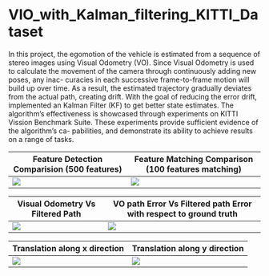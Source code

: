 # VIO_with_Kalman_filtering_KITTI_Dataset

In this project, the egomotion of the vehicle is estimated from a sequence of stereo images using Visual Odometry (VO). Since Visual Odometry is used to calculate the movement of the camera through continuously adding new poses, any inac- curacies in each successive frame-to-frame motion will build up over time. As a result, the estimated trajectory gradually deviates from the actual path, creating drift. With the goal of reducing the error drift, implemented an Kalman Filter (KF) to get better state estimates. The algorithm’s effectiveness is showcased through experiments on KITTI Vission Benchmark Suite. These experiments provide sufficient evidence of the algorithm’s ca- pabilities, and demonstrate its ability to achieve results on a range of tasks.

Feature Detection Comparision (500 features) | Feature Matching Comparison (100 features matching)
--- | ---
![](https://github.com/RenuReddyK/VIO_with_Kalman_filtering_KITTI_dataset/assets/68454938/8b53dd47-2e91-4cf1-8053-a470215161ae") | ![](https://github.com/RenuReddyK/VIO_with_Kalman_filtering_KITTI_dataset/assets/68454938/1805f35e-33e9-4d53-b79b-61ea13bd8ad9)

Visual Odometry Vs Filtered Path | VO path Error Vs Filtered path Error with respect to ground truth
--- | --- 
![](https://github.com/RenuReddyK/VIO_with_Kalman_filtering_KITTI_dataset/assets/68454938/64f20059-5db6-419b-b6bb-2210e084250b") | ![](https://github.com/RenuReddyK/VIO_with_Kalman_filtering_KITTI_dataset/assets/68454938/092e3e10-3053-4a04-958f-1c05c11702e3)

Translation along x direction | Translation along y direction
--- | --- 
![](https://github.com/RenuReddyK/VIO_with_Kalman_filtering_KITTI_dataset/assets/68454938/ca92ae5e-b9dc-4849-9f4c-fccefbcbca00") | ![](https://github.com/RenuReddyK/VIO_with_Kalman_filtering_KITTI_dataset/assets/68454938/d619b753-6567-464c-b017-22ffb2ceb2de)

